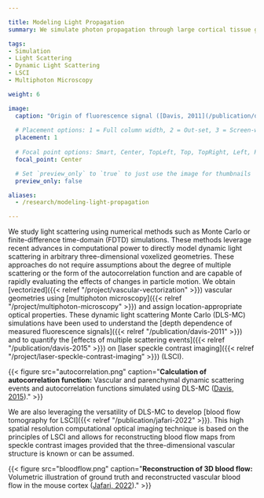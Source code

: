 ```yaml
---

title: Modeling Light Propagation
summary: We simulate photon propagation through large cortical tissue geometries in order to study the effects of scattering and develop new imaging techniques based on dynamic light scattering.

tags:
- Simulation
- Light Scattering
- Dynamic Light Scattering
- LSCI
- Multiphoton Microscopy

weight: 6

image:  
  caption: "Origin of fluorescence signal ([Davis, 2011](/publication/davis-2011/))"
  
  # Placement options: 1 = Full column width, 2 = Out-set, 3 = Screen-width
  placement: 1
    
  # Focal point options: Smart, Center, TopLeft, Top, TopRight, Left, Right, BottomLeft, Bottom, BottomRight
  focal_point: Center

  # Set `preview_only` to `true` to just use the image for thumbnails
  preview_only: false

aliases:
  - /research/modeling-light-propagation

---
```


We study light scattering using numerical methods such as Monte Carlo or finite-difference time-domain (FDTD) simulations. These methods leverage recent advances in computational power to directly model dynamic light scattering in arbitrary three-dimensional voxelized geometries. These approaches do not require assumptions about the degree of multiple scattering or the form of the autocorrelation function and are capable of rapidly evaluating the effects of changes in particle motion. We obtain [vectorized]({{< relref "/project/vascular-vectorization" >}}) vascular geometries using [multiphoton microscopy]({{< relref "/project/multiphoton-microscopy" >}}) and assign location-appropriate optical properties. These dynamic light scattering Monte Carlo (DLS-MC) simulations have been used to understand the [depth dependence of measured fluorescence signals]({{< relref "/publication/davis-2011" >}}) and to quantify the [effects of multiple scattering events]({{< relref "/publication/davis-2015" >}}) on [laser speckle contrast imaging]({{< relref "/project/laser-speckle-contrast-imaging" >}}) (LSCI).

{{< figure src="autocorrelation.png" caption="**Calculation of autocorrelation function:** Vascular and parenchymal dynamic scattering events and autocorrelation functions simulated using DLS-MC ([Davis, 2015](/publication/davis-2015/))." >}}

We are also leveraging the versatility of DLS-MC to develop [blood flow tomography for LSCI]({{< relref "/publication/jafari-2022" >}}). This high spatial resolution computational optical imaging technique is based on the principles of LSCI and allows for reconstructing blood flow maps from speckle contrast images provided that the three-dimensional vascular structure is known or can be assumed.

{{< figure src="bloodflow.png" caption="**Reconstruction of 3D blood flow:** Volumetric illustration of ground truth and reconstructed vascular blood flow in the mouse cortex ([Jafari, 2022](/publication/jafari-2022/))." >}}
